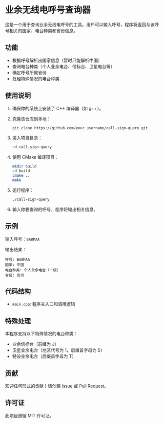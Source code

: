 # 业余无线电呼号查询器

这是一个用于查询业余无线电呼号的工具。用户可以输入呼号，程序将返回与该呼号相关的国家、电台种类和省份信息。

## 功能

- 根据呼号解析出国家信息（暂时只能解析中国）
- 查询电台种类（个人业余电台、信标台、卫星电台等）
- 确定呼号所属省份
- 处理特殊情况的电台种类

## 使用说明

1. 确保你的系统上安装了 C++ 编译器（如 g++）。

2. 克隆该仓库到本地：

   ```bash
   git clone https://github.com/your_username/call-sign-query.git
   ```

3. 进入项目目录：

   ```bash
   cd call-sign-query
   ```

4. 使用 CMake 编译项目：

   ```bash
   mkdir build
   cd build
   cmake ..
   make
   ```

5. 运行程序：

   ```bash
   ./call-sign-query
   ```

6. 输入你要查询的呼号，程序将输出相关信息。

## 示例

输入呼号：`BA8MAA`

输出结果：

```
呼号: BA8MAA
国家: 中国
电台种类: 个人业余电台（一级）
省份: 贵州
```

## 代码结构

- `main.cpp`: 程序主入口和调用逻辑

## 特殊处理

本程序支持以下特殊情况的电台种类：

- 业余信标台（前缀为 J）
- 卫星业余电台（地区代号为 1，后缀首字母为 S）
- 特设业余电台（后缀首字母为 T）

## 贡献

欢迎任何形式的贡献！请创建 Issue 或 Pull Request。

## 许可证

此项目遵循 MIT 许可证。
